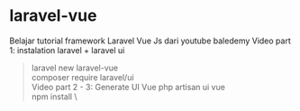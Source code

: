 # laravel-vue
Belajar tutorial framework Laravel Vue Js dari youtube baledemy
Video part 1: instalation laravel + laravel ui
>laravel new laravel-vue \
>composer require laravel/ui \
Video part 2 - 3: Generate UI Vue
>php artisan ui vue \
>npm install \
